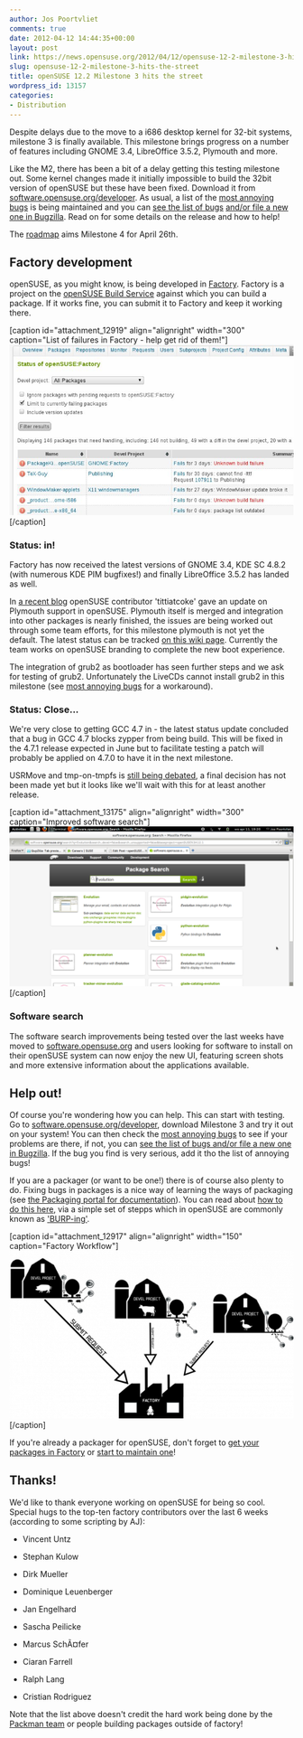 ```yaml
---
author: Jos Poortvliet
comments: true
date: 2012-04-12 14:44:35+00:00
layout: post
link: https://news.opensuse.org/2012/04/12/opensuse-12-2-milestone-3-hits-the-street/
slug: opensuse-12-2-milestone-3-hits-the-street
title: openSUSE 12.2 Milestone 3 hits the street
wordpress_id: 13157
categories:
- Distribution
---
```


Despite delays due to the move to a i686 desktop kernel for 32-bit systems, milestone 3 is finally available. This milestone brings progress on a number of features including GNOME 3.4, LibreOffice 3.5.2, Plymouth and more.

Like the M2, there has been a bit of a delay getting this testing milestone out. Some kernel changes made it initially impossible to build the 32bit version of openSUSE but these have been fixed. Download it from [software.opensuse.org/developer](http://software.opensuse.org/developer/). As usual, a list of the [most annoying bugs](http://en.opensuse.org/openSUSE:Most_annoying_bugs_12.2_dev) is being maintained and you can [see the list of bugs](https://bugzilla.novell.com/query.cgi?classification=openSUSE&field0-0-0=op_sys&product=openSUSE%2012.2&query_format=advanced&resolution=---&type0-0-0=substring&value0-0-0=openSUSE) [and/or file a new one in Bugzilla](https://bugzilla.novell.com/enter_bug.cgi?product=openSUSE%2012.2&format=guided). Read on for some details on the release and how to help!<!-- more -->

The [roadmap](http://en.opensuse.org/openSUSE:Roadmap) aims Milestone 4 for April 26th.


## Factory development


openSUSE, as you might know, is being developed in [Factory](http://en.opensuse.org/Portal:Factory). Factory is a project on the [openSUSE Build Service](http://build.opensuse.org) against which you can build a package. If it works fine, you can submit it to Factory and keep it working there.

[caption id="attachment_12919" align="alignright" width="300" caption="List of failures in Factory - help get rid of them!"][![List of build failures in Factory](/wp-content/uploads/2012/03/2.jpg)](https://build.opensuse.org/project/status?project=openSUSE%3AFactory&filter_devel=All+Packages&limit_to_fails=false&limit_to_fails=true&include_versions=false&commit=Filter+results)[/caption]


### Status: in!


Factory has now received the latest versions of GNOME 3.4, KDE SC 4.8.2 (with numerous KDE PIM bugfixes!) and finally LibreOffice 3.5.2 has landed as well.

In [a recent blog](http://tittiatcoke.wordpress.com/2012/04/07/plymouth-in-opensuse-factory/) openSUSE contributor 'tittiatcoke' gave an update on Plymouth support in openSUSE. Plymouth itself is merged and integration into other packages is nearly finished, the issues are being worked out through some team efforts, for this milestone plymouth is not yet the default. The latest status can be tracked [on this wiki page](http://en.opensuse.org/openSUSE:Plymouth). Currently the team works on openSUSE branding to complete the new boot experience.

The integration of grub2 as bootloader has seen further steps and we ask for testing of grub2. Unfortunately the LiveCDs cannot install grub2 in this milestone (see [most annoying bugs](http://en.opensuse.org/openSUSE:Most_annoying_bugs_12.2_dev) for a workaround).


### Status: Close...


We're very close to getting GCC 4.7 in - the latest status update concluded that a bug in GCC 4.7 blocks zypper from being build. This will be fixed in the 4.7.1 release expected in June but to facilitate testing a patch will probably be applied on 4.7.0 to have it in the next milestone.

USRMove and tmp-on-tmpfs is [still being debated](http://jaegerandi.blogspot.de/2012/03/tmp-as-tmpfs-for-opensuse.html), a final decision has not been made yet but it looks like we'll wait with this for at least another release.

[caption id="attachment_13175" align="alignright" width="300" caption="Improved software search"][![improved software search](/wp-content/uploads/2012/04/search.png)](http://news.opensuse.org/2012/04/12/opensuse-12-2-milestone-3-hits-the-street/search/)[/caption]


### Software search


The software search improvements being tested over the last weeks have moved to [software.opensuse.org](http://software.opensuse.org) and users looking for software to install on their openSUSE system can now enjoy the new UI, featuring screen shots and more extensive information about the applications available.


## Help out!


Of course you're wondering how you can help. This can start with testing. Go to [software.opensuse.org/developer](http://software.opensuse.org/developer/), download Milestone 3 and try it out on your system! You can then check the
[most annoying bugs](http://en.opensuse.org/openSUSE:Most_annoying_bugs_12.2_dev) to see if your problems are there, if not, you can [see the list of bugs and/or file a new one in Bugzilla](https://bugzilla.novell.com/query.cgi?classification=openSUSE&field0-0-0=op_sys&product=openSUSE%2012.2&query_format=advanced&resolution=---&type0-0-0=substring&value0-0-0=openSUSE). If the bug you find is very serious, add it tho the list of annoying bugs!

If you are a packager (or want to be one!) there is of course also plenty to do. Fixing bugs in packages is a nice way of learning the ways of packaging (see [the Packaging portal for documentation](http://en.opensuse.org/Portal:Packaging)). You can read about [how to do this here](http://en.opensuse.org/openSUSE:How_to_contribute_to_Factory), via a simple set of stepps which in openSUSE are commonly known as ['BURP-ing'](http://lizards.opensuse.org/2011/05/16/have-you-burped-yet-today/).

[caption id="attachment_12917" align="alignright" width="150" caption="Factory Workflow"][![openSUSE Factory workflow](/wp-content/uploads/2012/03/600px-Factory_workflow.png)](http://en.opensuse.org/openSUSE:Factory_development_model)[/caption]

If you're already a packager for openSUSE, don't forget to [get your packages in Factory](http://en.opensuse.org/openSUSE:How_to_contribute_to_Factory#How_to_add_a_new_package_to_Factory) or [start to maintain one](http://en.opensuse.org/openSUSE:How_to_contribute_to_Factory#How_to_become_a_maintainer_of_a_package_in_Factory)!


## Thanks!


We'd like to thank everyone working on openSUSE for being so cool. Special hugs to the top-ten factory contributors over the last 6 weeks (according to some scripting by AJ):



	
  * Vincent Untz

	
  * Stephan Kulow

	
  * Dirk Mueller

	
  * Dominique Leuenberger

	
  * Jan Engelhard

	
  * Sascha Peilicke

	
  * Marcus SchÃ¤fer

	
  * Ciaran Farrell

	
  * Ralph Lang

	
  * Cristian Rodriguez


Note that the list above doesn't credit the hard work being done by the [Packman team](http://packman.links2linux.org/) or people building packages outside of factory!
